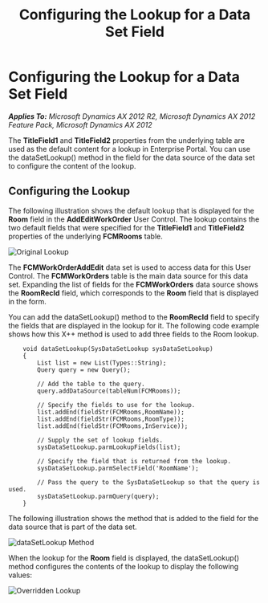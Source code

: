 ﻿---
title: Configuring the Lookup for a Data Set Field
TOCTitle: Configuring the Lookup for a Data Set Field
ms:assetid: 50d6e89a-34e9-456c-b219-bcc087db97ec
ms:mtpsurl: https://msdn.microsoft.com/en-us/library/Hh830903(v=AX.60)
ms:contentKeyID: 45260823
ms.date: 11/07/2012
mtps_version: v=AX.60
---

# Configuring the Lookup for a Data Set Field 


_**Applies To:** Microsoft Dynamics AX 2012 R2, Microsoft Dynamics AX 2012 Feature Pack, Microsoft Dynamics AX 2012_

The **TitleField1** and **TitleField2** properties from the underlying table are used as the default content for a lookup in Enterprise Portal. You can use the dataSetLookup() method in the field for the data source of the data set to configure the content of the lookup.

## Configuring the Lookup

The following illustration shows the default lookup that is displayed for the **Room** field in the **AddEditWorkOrder** User Control. The lookup contains the two default fields that were specified for the **TitleField1** and **TitleField2** properties of the underlying **FCMRooms** table.

![Original Lookup](images/Hh830903.EP_DataSetLookupOriginal(AX.60).gif "Original Lookup")

The **FCMWorkOrderAddEdit** data set is used to access data for this User Control. The **FCMWorkOrders** table is the main data source for this data set. Expanding the list of fields for the **FCMWorkOrders** data source shows the **RoomRecId** field, which corresponds to the **Room** field that is displayed in the form.

You can add the dataSetLookup() method to the **RoomRecId** field to specify the fields that are displayed in the lookup for it. The following code example shows how this X++ method is used to add three fields to the Room lookup.
```X++  
    void dataSetLookup(SysDataSetLookup sysDataSetLookup)
    {
        List list = new List(Types::String);
        Query query = new Query();
    
        // Add the table to the query.
        query.addDataSource(tableNum(FCMRooms)); 
    
        // Specify the fields to use for the lookup.
        list.addEnd(fieldStr(FCMRooms,RoomName));
        list.addEnd(fieldStr(FCMRooms,RoomType));
        list.addEnd(fieldStr(FCMRooms,InService));
    
        // Supply the set of lookup fields.
        sysDataSetLookup.parmLookupFields(list);
     
        // Specify the field that is returned from the lookup.
        sysDataSetLookup.parmSelectField('RoomName');
    
        // Pass the query to the SysDataSetLookup so that the query is used.
        sysDataSetLookup.parmQuery(query);
    }
```
The following illustration shows the method that is added to the field for the data source that is part of the data set.

![dataSetLookup Method](images/Hh830903.EP_DataSetLookupMethod(AX.60).gif "dataSetLookup Method")

When the lookup for the **Room** field is displayed, the dataSetLookup() method configures the contents of the lookup to display the following values:

![Overridden Lookup](images/Hh830903.EP_DataSetLookupOverridden(AX.60).gif "Overridden Lookup")

